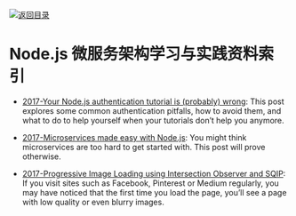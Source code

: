 [![返回目录](https://parg.co/UGo)](https://parg.co/b4z) 
 


# Node.js 微服务架构学习与实践资料索引

* [2017-Your Node.js authentication tutorial is (probably) wrong](https://parg.co/b2o): This post explores some common authentication pitfalls, how to avoid them, and what to do to help yourself when your tutorials don’t help you anymore.

* [2017-Microservices made easy with Node.js](https://arm.ag/microservices-made-easy-with-node-js-f41bb2be2d3c): You might think microservices are too hard to get started with. This post will prove otherwise.

- [2017-Progressive Image Loading using Intersection Observer and SQIP](https://parg.co/U3y): If you visit sites such as Facebook, Pinterest or Medium regularly, you may have noticed that the first time you load the page, you’ll see a page with low quality or even blurry images.
